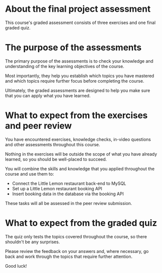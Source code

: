 # About the final project assessment

This course's graded assessment consists of three exercises and one final graded quiz.

# ****The purpose of the assessments****

The primary purpose of the assessments is to check your knowledge and understanding of the key learning objectives of the course.

Most importantly, they help you establish which topics you have mastered and which topics require further focus before completing the course.

Ultimately, the graded assessments are designed to help you make sure that you can apply what you have learned.

# ****What to expect from the exercises and peer review****

You have encountered exercises, knowledge checks, in-video questions and other assessments throughout this course.

Nothing in the exercises will be outside the scope of what you have already learned, so you should be well-placed to succeed.

You will combine the skills and knowledge that you applied throughout the course and use them to:

- Connect the Little Lemon restaurant back-end to MySQL
- Set up a Little Lemon restaurant booking API
- Insert booking data in the database via the booking API

These tasks will all be assessed in the peer review submission.

# ****What to expect from the graded quiz****

The quiz only tests the topics covered throughout the course, so there shouldn't be any surprises.

Please review the feedback on your answers and, where necessary, go back and work through the topics that require further attention.

Good luck!